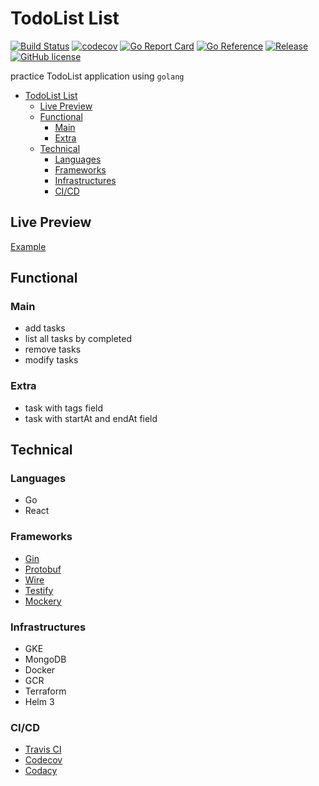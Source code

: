 # TodoList List

[![Build Status](https://travis-ci.com/blackhorseya/todo-app.svg?branch=main)](https://travis-ci.com/blackhorseya/todo-app)
[![codecov](https://codecov.io/gh/blackhorseya/todo-app/branch/main/graph/badge.svg?token=SV4V6G6QZJ)](https://codecov.io/gh/blackhorseya/todo-app)
[![Go Report Card](https://goreportcard.com/badge/github.com/blackhorseya/todo-app)](https://goreportcard.com/report/github.com/blackhorseya/todo-app)
[![Go Reference](https://pkg.go.dev/badge/github.com/blackhorseya/todo-app)](https://pkg.go.dev/github.com/blackhorseya/todo-app)
[![Release](https://img.shields.io/github/release/blackhorseya/todo-app)](https://github.com/blackhorseya/todo-app/releases/latest)
[![GitHub license](https://img.shields.io/github/license/blackhorseya/todo-app)](https://github.com/blackhorseya/todo-app/blob/main/LICENSE)

practice TodoList application using `golang`

- [TodoList List](#todo-list)
    * [Live Preview](#live-preview)
    * [Functional](#functional)
        + [Main](#main)
        + [Extra](#extra)
    * [Technical](#technical)
        + [Languages](#languages)
        + [Frameworks](#frameworks)
        + [Infrastructures](#infrastructures)
        + [CI/CD](#ci-cd)

## Live Preview

[Example](https://todo.seancheng.space)

## Functional

### Main

- add tasks
- list all tasks by completed
- remove tasks
- modify tasks

### Extra

- task with tags field
- task with startAt and endAt field

## Technical

### Languages

- Go
- React

### Frameworks

- [Gin](https://github.com/gin-gonic/gin)
- [Protobuf](https://developers.google.com/protocol-buffers)
- [Wire](https://github.com/google/wire)
- [Testify](https://github.com/stretchr/testify)
- [Mockery](https://github.com/vektra/mockery)

### Infrastructures

- GKE
- MongoDB
- Docker
- GCR
- Terraform
- Helm 3

### CI/CD

- [Travis CI](https://travis-ci.com)
- [Codecov](https://codecov.io/)
- [Codacy](https://www.codacy.com/)
